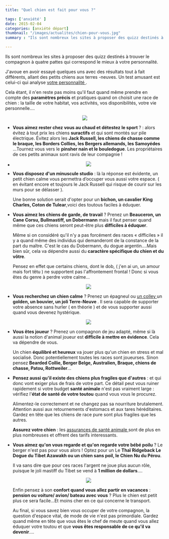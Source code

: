 ```yaml
---
title: "Quel chien est fait pour vous ?"

tags: ['anxiété' ]
date: 2015-02-04
categories: [anxiété départ]
thumbnail: "/images/actualites/chien-pour-vous.jpg"
summary : "Ils sont nombreux les sites à proposer des quizz destinés à trouver le compagnon à quatre pattes qui correspond le  mieux à votre personnalité. "

---
```


Ils sont nombreux les sites à proposer des quizz destinés à trouver le compagnon à quatre pattes qui correspond le  mieux à votre personnalité.

J'avoue en avoir essayé quelques uns avec des résultats tout à fait différents, allant des petits chiens aux terres -neuves. Un test amusant est celui-ci qui analyse  <a href="http://chien.ouest-atlantis.com/question-personnalite.php" target="_blank"> votre personnalité </a>.


Cela étant, il n'en reste pas moins qu'il faut quand même prendre en compte des **paramètres précis** et pratiques quand on choisit une race de chien : la taille de votre habitat, vos activités, vos disponibilités, votre vie personnelle....

<p align="center"><img src= "/images/actualites/chien-pour-vous.jpg"></p>



<ul> <li> <b>Vous aimez rester chez vous au chaud et détestez le sport </b> ? : alors évitez à tout prix les chiens <b>suractifs</b> et qui sont montés sur pile électrique. Évitez alors les <b>Jack Russell, les chiens de chasse comme le braque, les Borders Collies, les Bergers allemands, les Samoyédes </b>...Tournez vous vers le <b>pinsher nain et le bouledogue</b>. Les propriétaires de ces petits animaux sont ravis de leur compagnie ! <li>

<p align="center"><img src= "/images/actualites/chien-interieur.jpg"></p>
<li> <b> Vous disposez d'un minuscule studio</b> : là la réponse est évidente, un petit chien calme vous permettra d’occuper vous aussi votre espace. ( en évitant encore et toujours le Jack Russell qui risque de courir sur les murs pour se délasser ).

Une bonne solution serait d'opter pour un <b>bichon, un cavalier King Charles, Coton de Tulear</b>,voici des toutous faciles à éduquer.</li>

<li> <b>Vous aimez les chiens de garde, de travail</b> ? Prenez un <b> Beauceron, un Cane Corsu, Bullmastiff, un Dobermann</b> mais il faut penser quand même que ces chiens seront peut-être plus <b>difficiles à éduquer</b>.

Même si on considéré qu'il n'y a pas forcément des races « difficiles » il y a quand même des individus qui demanderont de la constance de la part du maître. C'est le cas du Dobermann, du dogue argentin....Mais bien sûr, cela va dépendre aussi du <b>caractère spécifique du chien et du vôtre</b>.

 Pensez en effet que certains chiens, dont le dob, ( j'en ai un, un amour mais fort têtu )  ne supportent pas l'affrontement frontal ! Donc si vous êtes du genre à perdre votre calme...</li>

 <p align="center"><img src= "/images/actualites/dob.jpg"></p>
 <li><b>Vous recherchez un chien calme</b> ? Prenez un épagneul ou <a href=" http://ouafmag.com/races-de-chiens-calmes/" target="_blank"> un colley </a> un <b> golden, un  bouvier, un joli Terre-Neuve </b>. Il sera capable de supporter votre absence sans hurler ( en théorie ) et de vous supporter aussi quand vous devenez hystérique.</li>

 <p align="center"><img src= "/images/actualites/chien-calme.jpg"></p>

 <li><b> Vous êtes joueur</b> ? Prenez un compagnon de jeu adapté, même si là aussi la notion d'animal joueur est <b>difficile à mettre en évidence</b>. Cela va dépendre de vous.

 Un chien <b>équilibré et heureux</b> va jouer plus qu'un chien en stress et mal socialisé. Donc potentiellement toutes les races sont joueurses. Sinon pensez <b>Bearded Collie, Berger Belge, Australien, Braque, chiens de chasse, Patou, Rottweiler</b>...</li>

 <li> <b>Pensez aussi qu'il existe des chiens plus fragiles que d'autres</b> : et qui donc vont exiger plus de frais de votre part. Ce détail peut vous ruiner rapidement si votre budget <b>santé animale</b> n'est pas vraiment large : vérifiez l'<b>état de santé de votre toutou</b> quand vous vous le procurez.

 Alimentez-le correctement et ne changez pas sa nourriture brutalement. Attention aussi aux retournements d'estomacs et aux tares héréditaires. Gardez en tête que les chiens de race pure sont plus fragiles que les autres.

 <b> Assurez votre chien</b> : les <a href="http://comparateur-assurances-animaux.fr/se.php" target="_blank"> assurances de santé animale </a> sont de plus en plus nombreuses et offrent des tarifs interessants. </li>

 <li> <b> Vous aimez qu'on vous regarde et qu'on regarde votre bébé poilu</b> ? Le berger n'est pas pour vous alors ! Optez pour un Le <b>Thaï Ridgeback Le Dogue du Tibet Azawakh ou un chien sans poil, le Chien Nu du Pérou</b>.

 Il va sans dire que pour ces races l'argent ne joue plus aucun rôle, puisque le joli mastiff du Tibet se vend à  <b>1 million de dollars</b>....</li>

 <p align="center"><img src= "/images/actualites/mastiff.jpg"></p>

 Enfin pensez à son <b>confort quand vous allez partir en vacances</b> : <b>pension ou voiture/ avion/ bateau avec vous</b> ? Plus le chien est petit plus ce sera facile...Et moins cher en ce qui concerne le transport.

 Au final, si vous savez bien vous occuper de votre compagnon, la question d'espace vital, de mode de vie n'est pas primordiale. Gardez quand même en tête que vous êtes le chef de meute quand vous allez éduquer votre toutou et que <b>vous êtes responsable de ce qu'il va devenir</b>....










